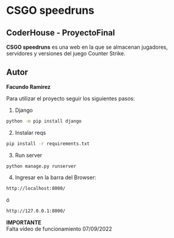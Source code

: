 # CSGO speedruns
## CoderHouse - ProyectoFinal 
 
**CSGO speedruns** es una web en la que se almacenan jugadores, servidores y versiones del juego Counter Strike.
 
 
 
## Autor
<b>Facundo Ramirez</b>
 
 
Para utilizar el proyecto seguir los siguientes pasos:
<br>
1. Django
```bash
python -m pip install django
```
2. Instalar reqs
```bash
pip install -r requirements.txt
```

3. Run server
```bash  
python manage.py runserver
```
4. Ingresar en la barra del Browser:
  ```bash  
http://localhost:8000/
```
ó
  ```bash  
http://127.0.0.1:8000/
```
**IMPORTANTE**
<br>
Falta vídeo de funcionamiento 07/09/2022
